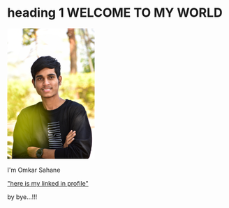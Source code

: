 # heading 1 WELCOME TO MY WORLD

  <img width="200" alt="portfolio_view" src="DSC_0021-01.jpeg">
  
   I'm Omkar Sahane

 
["here is my linked in profile"](https://www.linkedin.com/in/omkar-sahane-7452691b2)

by bye...!!!

